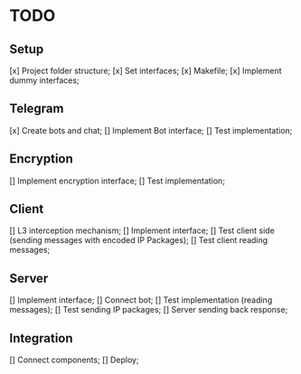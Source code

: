 # TODO

## Setup
[x] Project folder structure;
[x] Set interfaces;
[x] Makefile;
[x] Implement dummy interfaces;

## Telegram
[x] Create bots and chat; 
[] Implement Bot interface;
[] Test implementation;

## Encryption
[] Implement encryption interface;
[] Test implementation;

## Client
[] L3 interception mechanism;
[] Implement interface; 
[] Test client side (sending messages with encoded IP Packages);
[] Test client reading messages; 

## Server
[] Implement interface; 
[] Connect bot; 
[] Test implementation (reading messages);
[] Test sending IP packages;
[] Server sending back response;

## Integration
[] Connect components;
[] Deploy;
